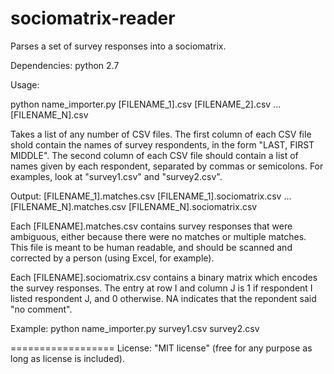 sociomatrix-reader
==================

Parses a set of survey responses into a sociomatrix.

Dependencies: python 2.7

Usage:

python name_importer.py [FILENAME_1].csv [FILENAME_2].csv ... [FILENAME_N].csv

Takes a list of any number of CSV files. The first column of each CSV file shold contain the names of survey respondents, in the form "LAST, FIRST MIDDLE". The second column of each CSV file should contain a list of names given by each respondent, separated by commas or semicolons. For examples, look at "survey1.csv" and "survey2.csv".

Output:
[FILENAME_1].matches.csv
[FILENAME_1].sociomatrix.csv
...
[FILENAME_N].matches.csv
[FILENAME_N].sociomatrix.csv

Each [FILENAME].matches.csv contains survey responses that were ambiguous, either because there were no matches or multiple matches. This file is meant to be human readable, and should be scanned and corrected by a person (using Excel, for example).

Each [FILENAME].sociomatrix.csv contains a binary matrix which encodes the survey responses. The entry at row I and column J is 1 if respondent I listed respondent J, and 0 otherwise.	NA indicates that the repondent said "no comment".

Example:
python name_importer.py survey1.csv survey2.csv

==================
License: "MIT license" (free for any purpose as long as license is included).
